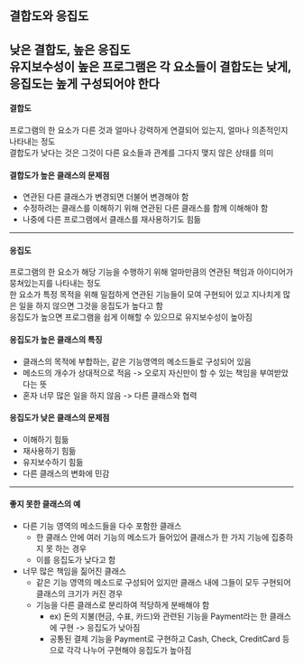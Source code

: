 ## 결합도와 응집도
낮은 결합도, 높은 응집도   
유지보수성이 높은 프로그램은 각 요소들이 결합도는 낮게, 응집도는 높게 구성되어야 한다
-----
#### 결합도
프로그램의 한 요소가 다른 것과 얼마나 강력하게 연결되어 있는지, 얼마나 의존적인지 나타내는 정도   
결합도가 낮다는 것은 그것이 다른 요소들과 관계를 그다지 맺지 않은 상태를 의미
#### 결합도가 높은 클래스의 문제점
- 연관된 다른 클래스가 변경되면 더불어 변경해야 함
- 수정하려는 클래스를 이해하기 위해 연관된 다른 클래스를 함께 이해해야 함
- 나중에 다른 프로그램에서 클래스를 재사용하기도 힘듦
-----
#### 응집도
프로그램의 한 요소가 해당 기능을 수행하기 위해 얼마만큼의 연관된 책임과 아이디어가 뭉쳐있는지를 나타내는 정도   
한 요소가 특정 목적을 위해 밀접하게 연관된 기능들이 모여 구현되어 있고 지나치게 많은 일을 하지 않으면 그것을 응집도가 높다고 함   
응집도가 높으면 프로그램을 쉽게 이해할 수 있으므로 유지보수성이 높아짐
#### 응집도가 높은 클래스의 특징
- 클래스의 목적에 부합하는, 같은 기능영역의 메소드들로 구성되어 있음
- 메소드의 개수가 상대적으로 적음 -> 오로지 자신만이 할 수 있는 책임을 부여받았다는 뜻
- 혼자 너무 많은 일을 하지 않음 -> 다른 클래스와 협력
#### 응집도가 낮은 클래스의 문제점
- 이해하기 힘듦
- 재사용하기 힘듦
- 유지보수하기 힘듦
- 다른 클래스의 변화에 민감
-----
#### 좋지 못한 클래스의 예
- 다른 기능 영역의 메소드들을 다수 포함한 클래스
    - 한 클래스 안에 여러 기능의 메소드가 들어있어 클래스가 한 가지 기능에 집중하지 못 하는 경우
    - 이를 응집도가 낮다고 함
- 너무 많은 책임을 짊어진 클래스
    - 같은 기능 영역의 메소드로 구성되어 있지만 클래스 내에 그들이 모두 구현되어 클래스의 크기가 커진 경우
    - 기능을 다른 클래스로 분리하여 적당하게 분배해야 함
        - ex) 돈의 지불(현금, 수표, 카드)와 관련된 기능을 Payment라는 한 클래스에 구현 -> 응집도가 낮아짐
        - 공통된 결제 기능을 Payment로 구현하고 Cash, Check, CreditCard 등으로 각각 나누어 구현해야 응집도가 높아짐

